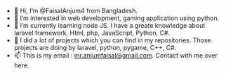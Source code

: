 - 👋 Hi, I’m @FaisalAnjum4 from Bangladesh.
- 👀 I’m interested in web development, gaming application using python.
- 🌱 I’m currently learning node JS. I have a greate knowledge about laravel framework, Html, php, JavaScript, Python, C#.
- 💞️ I did a lot of projects which you can find in my repositories. Those projects are doing by laravel, python, pygame, C++, C#.
- 📫 This is my email : mr.anjumfaisal@gmail.com. Contact with me over here.

